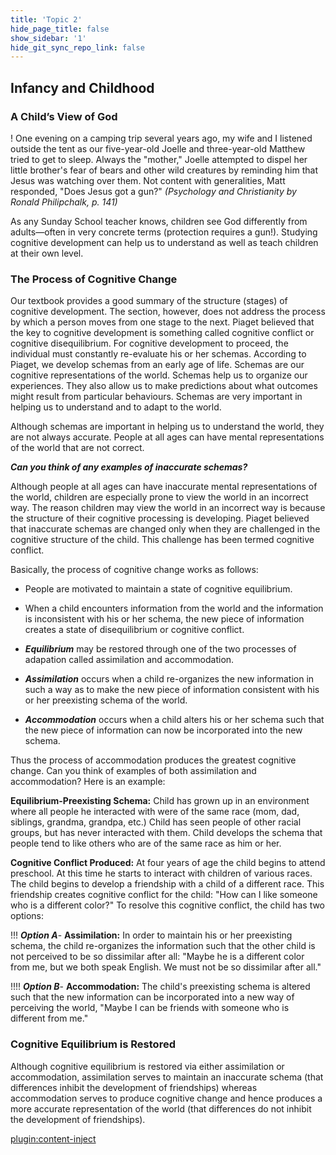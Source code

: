 ```yaml
---
title: 'Topic 2'
hide_page_title: false
show_sidebar: '1'
hide_git_sync_repo_link: false
---
```


## **Infancy and Childhood**

### A Child’s View of God

  ! One evening on a camping trip several years ago, my wife and I listened outside the tent as our five-year-old Joelle and three-year-old Matthew tried to get to sleep. Always the "mother," Joelle attempted to dispel her little brother's fear of bears and other wild creatures by reminding him that Jesus was watching over them. Not content with generalities, Matt responded, "Does Jesus got a gun?" *(Psychology and Christianity by Ronald Philipchalk, p. 141)*

As any Sunday School teacher knows, children see God differently from adults—often in very concrete terms (protection requires a gun!). Studying cognitive development can help us to understand as well as teach children at their own level.

### The Process of Cognitive Change

Our textbook provides a good summary of the structure (stages) of cognitive development. The section, however, does not address the process by which a person moves from one stage to the next. Piaget believed that the key to cognitive development is something called cognitive conflict or cognitive disequilibrium. For cognitive development to proceed, the individual must constantly re-evaluate his or her schemas. According to Piaget, we develop schemas from an early age of life. Schemas are our cognitive representations of the world. Schemas help us to organize our experiences. They also allow us to make predictions about what outcomes might result from particular behaviours. Schemas are very important in helping us to understand and to adapt to the world.

Although schemas are important in helping us to understand the world, they are not always accurate. People at all ages can have mental representations of the world that are not correct.

***Can you think of any examples of inaccurate schemas?***

Although people at all ages can have inaccurate mental representations of the world, children are especially prone to view the world in an incorrect way. The reason children may view the world in an incorrect way is because the structure of their cognitive processing is developing. Piaget believed that inaccurate schemas are changed only when they are challenged in the cognitive structure of the child. This challenge has been termed cognitive conflict.


Basically, the process of cognitive change works as follows:

  - People are motivated to maintain a state of cognitive equilibrium.

  - When a child encounters information from the world and the information is inconsistent with his or her schema, the new piece of information creates a state of disequilibrium or cognitive conflict.

  - ***Equilibrium*** may be restored through one of the two processes of adapation called assimilation and accommodation.

  - ***Assimilation*** occurs when a child re-organizes the new information in such a way as to make the new piece of information consistent with his or her preexisting schema of the world.

  - ***Accommodation*** occurs when a child alters his or her schema such that the new piece of information can now be incorporated into the new schema.

Thus the process of accommodation produces the greatest cognitive change. Can you think of examples of both assimilation and accommodation? Here is an example:

**Equilibrium-Preexisting Schema:** Child has grown up in an environment where all people he interacted with were of the same race (mom, dad, siblings, grandma, grandpa, etc.) Child has seen people of other racial groups, but has never interacted with them. Child develops the schema that people tend to like others who are of the same race as him or her.

**Cognitive Conflict Produced:** At four years of age the child begins to attend preschool. At this time he starts to interact with children of various races. The child begins to develop a friendship with a child of a different race. This friendship creates cognitive conflict for the child: "How can I like someone who is a different color?" To resolve this cognitive conflict, the child has two options:

!!! ***Option A***- **Assimilation:** In order to maintain his or her preexisting schema, the child re-organizes the information such that the other child is not perceived to be so dissimilar after all: "Maybe he is a different color from me, but we both speak English. We must not be so dissimilar after all."

!!!! ***Option B***- **Accommodation:** The child's preexisting schema is altered such that the new information can be incorporated into a new way of perceiving the world, "Maybe I can be friends with someone who is different from me."

### Cognitive Equilibrium is Restored

Although cognitive equilibrium is restored via either assimilation or accommodation, assimilation serves to maintain an inaccurate schema (that differences inhibit the development of friendships) whereas accommodation serves to produce cognitive change and hence produces a more accurate representation of the world (that differences do not inhibit the development of friendships).

[plugin:content-inject](_activities)
